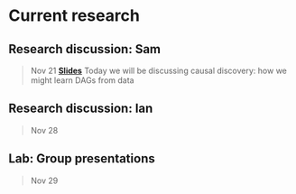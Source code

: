 
# Current research

## Research discussion: Sam

> Nov 21 [**Slides**](assets/slides/research_sam.pdf)
Today we will be discussing causal discovery: how we might learn DAGs from data

## Research discussion: Ian

> Nov 28

## Lab: Group presentations

> Nov 29
